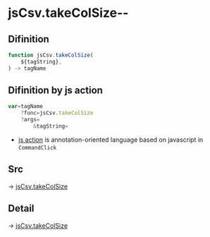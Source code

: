 # jsCsv.takeColSize--

## Difinition

```js.js
function jsCsv.takeColSize(
	${tagString},
) -> tagName
```




## Difinition by js action

```js.js
var=tagName
	?func=jsCsv.takeColSize
	?args=
		&tagString=
```

- [js action](#) is annotation-oriented language based on javascript in `CommandClick`



## Src

-> [jsCsv.takeColSize](https://github.com/puutaro/CommandClick/blob/master/app/src/main/java/com/puutaro/commandclick/fragment_lib/terminal_fragment/js_interface/JsCsv.kt#L32)

## Detail

-> [jsCsv.takeColSize](https://github.com/puutaro/CommandClick/blob/master/md/developer/js_interface/details/JsCsv/takeColSize.md)
